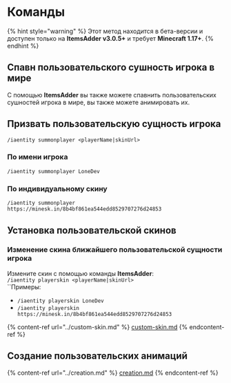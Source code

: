 # Команды

{% hint style="warning" %}
Этот метод находится в бета-версии и доступен только на **ItemsAdder v3.0.5+** и требует **Minecraft 1.17+**.
{% endhint %}

## Спавн пользовательского сушность игрока в мире

С помощью **ItemsAdder** вы также можете спавнить пользовательских сушностей игрока в мире, вы также можете анимировать их.&#x20;

## Призвать пользовательскую сущность игрока

`/iaentity summonplayer <playerName|skinUrl>`

### По имени игрока

`/iaentity summonplayer LoneDev`

### По индивидуальному скину

`/iaentity summonplayer https://minesk.in/8b4bf861ea544edd8529707276d24853`

## Установка пользовательской скинов

### Изменение скина ближайшего пользовательской сущности игрока

Измените скин с помощью команды **ItemsAdder**:\
`/iaentity playerskin <playerName|skinUrl>`\
``Примеры:

* `/iaentity playerskin LoneDev`
* `/iaentity playerskin https://minesk.in/8b4bf861ea544edd8529707276d24853`

{% content-ref url="../custom-skin.md" %}
[custom-skin.md](../custom-skin.md)
{% endcontent-ref %}

## Создание пользовательских анимаций

{% content-ref url="../creation.md" %}
[creation.md](../creation.md)
{% endcontent-ref %}
